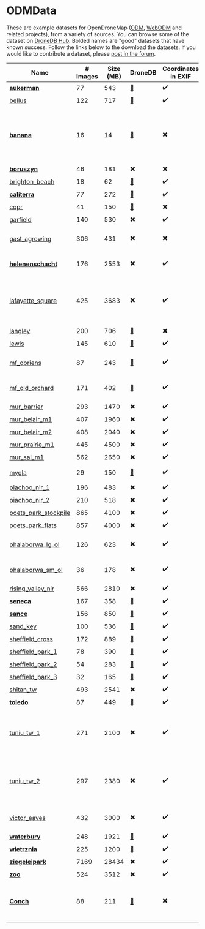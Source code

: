 ODMData
========

These are example datasets for OpenDroneMap ([ODM](https://github.com/OpenDroneMap/ODM), [WebODM](https://github.com/OpenDroneMap/WebODM) and related projects), from a variety of sources. You can browse some of the dataset on [DroneDB Hub](https://hub.dronedb.app/r/odm).
Bolded names are "good" datasets that have known success.  Follow the links below to the download the datasets.  If you would like to contribute a dataset, please [post in the forum](https://community.opendronemap.org/c/datasets/10).


| Name | # Images | Size (MB) | DroneDB | Coordinates in EXIF | GCP File | RTK | Notes |
| ------|----------|-----------|-----------|----------------------|---------------|----- | -- |
| [**aukerman**](https://github.com/OpenDroneMap/odm_data_aukerman/tree/master) | 77 | 543 | [:link:](https://hub.dronedb.app/r/odm/aukerman) | :heavy_check_mark: | :heavy_multiplication_x: | :heavy_multiplication_x:  |
| [bellus](https://github.com/OpenDroneMap/odm_data_bellus/tree/master) | 122 | 717 | [:link:](https://hub.dronedb.app/r/odm/bellus) | :heavy_check_mark: | :heavy_check_mark: | :heavy_multiplication_x: |
| [**banana**](https://github.com/pierotofy/dataset_banana/tree/master) | 16 | 14 | [:link:](https://hub.dronedb.app/r/odm/banana) | :heavy_multiplication_x: | :heavy_multiplication_x: | :heavy_multiplication_x: | Actual bananas. Good starter dataset for 3D model, but does not appear on map. |
| [**boruszyn**](https://github.com/merkato/odm_boruszyn_kap/tree/master) | 46 | 181 | :heavy_multiplication_x: | :heavy_multiplication_x: | :heavy_check_mark: | :heavy_multiplication_x: |
| [brighton_beach](https://github.com/pierotofy/drone_dataset_brighton_beach/tree/master) | 18 | 62 | [:link:](https://hub.dronedb.app/r/odm/brighton-beach) | :heavy_check_mark: | :heavy_multiplication_x: | :heavy_multiplication_x: |
| [**caliterra**](https://github.com/OpenDroneMap/odm_data_caliterra/tree/master) | 77 | 272 | [:link:](https://hub.dronedb.app/r/odm/caliterra) | :heavy_check_mark: | :heavy_multiplication_x: | :heavy_multiplication_x: |
| [copr](https://github.com/OpenDroneMap/odm_data_copr/tree/master) | 41 | 150 | [:link:](https://hub.dronedb.app/r/odm/copr) | :heavy_multiplication_x: | :heavy_check_mark: | :heavy_multiplication_x: |
| [garfield](https://github.com/OpenDroneMap/odm_data_garfield_msp/tree/master) | 140 | 530 | :heavy_multiplication_x: | :heavy_check_mark: | :heavy_multiplication_x: | :heavy_multiplication_x: |
| [gast_agrowing](https://drive.google.com/open?id=11yFommuRZyVXADcYEIjf-qz3AZrA8M6E) | 306 | 431 | :heavy_multiplication_x: | :heavy_multiplication_x: | :heavy_multiplication_x: | :heavy_multiplication_x: | Multispectral. Notes in [forum post](https://community.opendronemap.org/t/agrowing-450-550-650-850-dataset/3910) |
| [**helenenschacht**](https://github.com/OpenDroneMap/odm_data_helenenschacht/tree/main) | 176 | 2553 | :heavy_multiplication_x: | :heavy_check_mark: | :heavy_check_mark: | :heavy_check_mark:| Autel Evo II Pro RTK - Forest Roadway |
| [lafayette_square](https://drive.google.com/open?id=1O1TIR0ohgkf4xtJx7RsKn5us14D-L_xB) | 425 | 3683 | :heavy_multiplication_x: | :heavy_check_mark: | :heavy_multiplication_x: | :heavy_multiplication_x: | Lafayette Square in St. Louis - includes flight route geoJSON. |
| [langley](https://github.com/OpenDroneMap/odm_data_langley/tree/master) | 200 | 706 | [:link:](https://hub.dronedb.app/r/odm/langley) | :heavy_multiplication_x: | :heavy_multiplication_x: | :heavy_multiplication_x: |
| [lewis](https://github.com/OpenDroneMap/odm_data_lewis/tree/master) | 145 | 610 | [:link:](https://hub.dronedb.app/r/odm/lewis) | :heavy_check_mark: | :heavy_multiplication_x: | :heavy_multiplication_x: |
| [mf_obriens](https://github.com/Carlocktography/sUAS_Photogrammetry_Suite_Test_Data/tree/trunk/datasets/OBriens_2017-07-22) | 87 | 243 | [:link:](https://hub.dronedb.app/r/odm/obriens) | :heavy_check_mark: | :heavy_multiplication_x: | :heavy_multiplication_x: | Full-Spectrum Blue/NIR NDVI. [Further Details](https://github.com/Carlocktography/sUAS_Photogrammetry_Suite_Test_Data#obriens_2017-07-22) |
| [mf_old_orchard](https://github.com/Carlocktography/sUAS_Photogrammetry_Suite_Test_Data/tree/trunk/datasets/OldOrchard_2017-07-22) | 171 | 402 | [:link:](https://hub.dronedb.app/r/odm/old-orchard) | :heavy_check_mark: | :heavy_multiplication_x: | :heavy_multiplication_x: | Full-Spectrum Blue/NIR NDVI. [Further Details](https://github.com/Carlocktography/sUAS_Photogrammetry_Suite_Test_Data#oldorchard_2017-07-22) |
| [mur_barrier](https://1drv.ms/u/s!AsDrAVdsoyVVwlb4xRKuxcPAbfNx) | 293 | 1470 | :heavy_multiplication_x: | :heavy_check_mark: | :heavy_multiplication_x: | :heavy_multiplication_x: |
| [mur_belair_m1](https://1drv.ms/u/s!AsDrAVdsoyVVwlG0iSY30ZMOOA4M) | 407 | 1960 | :heavy_multiplication_x: | :heavy_check_mark: | :heavy_multiplication_x: | :heavy_multiplication_x: |
| [mur_belair_m2](https://1drv.ms/u/s!AsDrAVdsoyVVwlKucCp5-WbL-eTQ) | 408 | 2040 | :heavy_multiplication_x: | :heavy_check_mark: | :heavy_multiplication_x: | :heavy_multiplication_x: |
| [mur_prairie_m1](https://1drv.ms/u/s!AsDrAVdsoyVVwlc8FBHJQEvUyu-1) | 445 | 4500 | :heavy_multiplication_x: | :heavy_check_mark: | :heavy_multiplication_x: | :heavy_multiplication_x: |
| [mur_sal_m1](https://1drv.ms/u/s!AsDrAVdsoyVVwlMfvv_OhdLnv8DS) | 562 | 2650 | :heavy_multiplication_x: | :heavy_check_mark: | :heavy_multiplication_x: | :heavy_multiplication_x: |
| [mygla](https://github.com/merkato/odm_mygla_dataset/tree/master) | 29 | 150 | [:link:](https://hub.dronedb.app/r/odm/mygla) | :heavy_check_mark: | :heavy_multiplication_x: | :heavy_multiplication_x: | Good starter set. |
| [piachoo_nir_1](https://drive.google.com/open?id=1uQfolV3X0R2WEK6axYyd3tWU0GGNrH57) | 196 | 483 | :heavy_multiplication_x: | :heavy_check_mark: | :heavy_multiplication_x: | :heavy_multiplication_x: | Micasense NIR |
| [piachoo_nir_2](https://drive.google.com/open?id=1SJd_eVzmAJomihsjrjo1QMEqKfVNi2kt) | 210 | 518 | :heavy_multiplication_x: | :heavy_check_mark: | :heavy_multiplication_x: | :heavy_multiplication_x: | Micasense NIR |
| [poets_park_stockpile](https://dashboard.aerosurvey.co.nz/files/shared/245.tar.gz) | 865 | 4100 | :heavy_multiplication_x: | :heavy_check_mark: | :heavy_multiplication_x: | :heavy_multiplication_x: |
| [poets_park_flats](https://dashboard.aerosurvey.co.nz/files/shared/231.tar.gz) | 857 | 4000 | :heavy_multiplication_x: | :heavy_check_mark: | :heavy_multiplication_x: | :heavy_multiplication_x: |
| [phalaborwa_lg_ol](https://drive.google.com/drive/folders/19iog1dEHwZN23Q9LJtQDR_FrMDZK_Tk5?usp=sharing) | 126 | 623 | :heavy_multiplication_x: | :heavy_check_mark: | :heavy_multiplication_x: | :heavy_multiplication_x: | For overlap/sidelap testing. |
| [phalaborwa_sm_ol](https://drive.google.com/drive/folders/1e1eA8LNpP4scYyDYdWd6UQ1qJ006iOXG?usp=sharing) | 36 | 178 | :heavy_multiplication_x: | :heavy_check_mark: | :heavy_multiplication_x: | :heavy_multiplication_x: | For overlap/sidelap testing. |
| [rising_valley_nir](https://github.com/OpenDroneMap/odm_data_rv_nir/tree/master) | 566 | 2810 | :heavy_multiplication_x: | :heavy_check_mark: | :heavy_multiplication_x: | :heavy_multiplication_x: |
| [**seneca**](https://github.com/OpenDroneMap/odm_data_seneca/tree/master) | 167 | 358 | [:link:](https://hub.dronedb.app/r/odm/seneca) | :heavy_check_mark: | :heavy_multiplication_x: | :heavy_multiplication_x: |
| [**sance**](https://github.com/merkato/odm_sance/tree/master) | 156 | 850 | [:link:](https://hub.dronedb.app/r/odm/sance) | :heavy_check_mark: | :heavy_multiplication_x: | :heavy_multiplication_x: |
| [sand_key](https://github.com/pierotofy/drone_dataset_sand_key/tree/master) | 100 | 536 | [:link:](https://hub.dronedb.app/r/odm/sand-key) | :heavy_check_mark: | :heavy_multiplication_x: | :heavy_multiplication_x: |
| [sheffield_cross](https://github.com/pierotofy/drone_dataset_sheffield_cross/tree/master) | 172 | 889 | [:link:](https://hub.dronedb.app/r/odm/sheffield-cross) | :heavy_check_mark: | :heavy_check_mark: | :heavy_multiplication_x: |
| [sheffield_park_1](https://github.com/pierotofy/drone_dataset_sheffield_park_1/tree/master) | 78 | 390 | [:link:](https://hub.dronedb.app/r/odm/sheffield-park-1) | :heavy_check_mark: | :heavy_multiplication_x: | :heavy_multiplication_x: |
| [sheffield_park_2](https://github.com/pierotofy/drone_dataset_sheffield_park_2/tree/master) | 54 | 283 | [:link:](https://hub.dronedb.app/r/odm/sheffield-park-2) | :heavy_check_mark: | :heavy_multiplication_x: | :heavy_multiplication_x: |
| [sheffield_park_3](https://github.com/pierotofy/drone_dataset_sheffield_park_3/tree/master) | 32 | 165 | [:link:](https://hub.dronedb.app/r/odm/sheffield-park-2) | :heavy_check_mark: | :heavy_multiplication_x: | :heavy_multiplication_x: |
| [shitan_tw](https://drive.google.com/open?id=1Spu1F713Tw-z1XMdnrlD6NT4EhhFy2Lj) | 493 | 2541 | :heavy_multiplication_x: | :heavy_check_mark: | :heavy_multiplication_x: | :heavy_multiplication_x: |
| [**toledo**](https://github.com/OpenDroneMap/odm_data_toledo/tree/master) | 87 | 449 | [:link:](https://hub.dronedb.app/r/odm/toledo) | :heavy_check_mark: | :heavy_multiplication_x: | :heavy_multiplication_x: |
| [tuniu_tw_1](https://drive.google.com/open?id=1faBtGK7Jm5lTo_UWLz6onDGYGqlykHPa) | 271 | 2100 | :heavy_multiplication_x: | :heavy_check_mark: | :heavy_multiplication_x: | :heavy_check_mark: | RTK photos from Tuniu River, Taiwan. See [forum post](https://community.opendronemap.org/t/2019-04-11-tuniu-river-toufeng-miaoli-county-taiwan/3292) for additional info. |
| [tuniu_tw_2](https://drive.google.com/open?id=12UrLDHA6iZFJYF7OkErccH_xanRHefoZ) | 297 | 2380 | :heavy_multiplication_x: | :heavy_check_mark: | :heavy_multiplication_x: | :heavy_check_mark: | RTK photos from Tuniu River, Taiwan. See [forum post](https://community.opendronemap.org/t/2019-04-11-tuniu-river-toufeng-miaoli-county-taiwan/3292) for additional info. |
| [victor_eaves](https://drive.google.com/open?id=14fa-2KKeTyvMfHH8lyGPwxVUh9BnBZ7n) | 432 | 3000 | :heavy_multiplication_x: | :heavy_check_mark: | :heavy_multiplication_x: | :heavy_multiplication_x: | Victor Eaves Park, New Zealand |
| [**waterbury**](https://github.com/OpenDroneMap/odm_data_waterbury/tree/master) | 248 | 1921 | [:link:](https://hub.dronedb.app/r/odm/waterbury) | :heavy_check_mark: | :heavy_multiplication_x: | :heavy_check_mark: |
| [**wietrznia**](https://github.com/merkato/odm_wietrznia/tree/master) | 225 | 1200 | [:link:](https://hub.dronedb.app/r/odm/wietrznia) | :heavy_check_mark: | :heavy_multiplication_x: | :heavy_multiplication_x: |
| [**ziegeleipark**](https://github.com/zivillian/odm_ziegeleipark/tree/master) | 7169 | 28434 | :heavy_multiplication_x: | :heavy_check_mark: | :heavy_multiplication_x: | :heavy_multiplication_x: |
| [**zoo**](https://github.com/OpenDroneMap/odm_data_zoo/tree/master) | 524 | 3512 | :heavy_multiplication_x: | :heavy_check_mark: | :heavy_multiplication_x: | :heavy_multiplication_x: |
| [**Conch**](https://github.com/manand881/Conch/tree/master) | 88 | 211 | [:link:](https://hub.dronedb.app/r/odm/conch) | :heavy_multiplication_x: | :heavy_multiplication_x: | :heavy_multiplication_x: | Sea Snail Conch. Like the Banana Dataset but larger in size |

